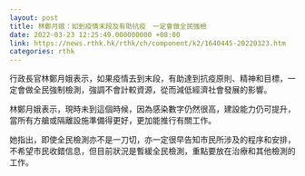 ```yaml
---
layout: post
title: 林鄭月娥：如到疫情末段及有助抗疫　一定會做全民強檢
date: 2022-03-23 12:25:49.000000000 +08:00
link: https://news.rthk.hk/rthk/ch/component/k2/1640445-20220323.htm
categories: rthk
---
```


行政長官林鄭月娥表示，如果疫情去到末段，有助達到抗疫原則、精神和目標，一定會做全民強制檢測，強調不會計較資源，從而減低經濟社會發展的影響。

林鄭月娥表示，現時未到這個時候，因為感染數字仍然很高，建設能力仍可提升，當所有方艙或隔離設施準備得更好，更加能推行有關工作。

她指出，即使全民檢測亦不是一刀切，亦一定很早告知市民所涉及的程序和安排，不希望市民收錯信息，但目前狀況是暫緩全民檢測，重點要放在治療和其他檢測的工作。
